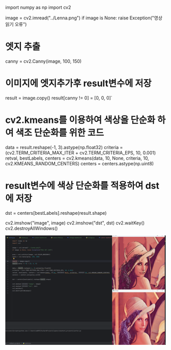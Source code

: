 import numpy as np
import cv2

image = cv2.imread("../Lenna.png")
if image is None: raise Exception("영상 읽기 오류")

# 엣지 추출

canny = cv2.Canny(image, 100, 150)

# 이미지에 엣지추가후 result변수에 저장

result = image.copy()
result[canny != 0] = [0, 0, 0]`

# cv2.kmeans를 이용하여 색상을 단순화 하여 색조 단순화를 위한 코드

data = result.reshape(-1, 3).astype(np.float32)
criteria = (cv2.TERM_CRITERIA_MAX_ITER + cv2.TERM_CRITERIA_EPS, 10, 0.001)
retval, bestLabels, centers = cv2.kmeans(data, 10, None, criteria, 10, cv2.KMEANS_RANDOM_CENTERS)
centers = centers.astype(np.uint8)

# result변수에 색상 단순화를 적용하여 dst에 저장

dst = centers[bestLabels].reshape(result.shape)

cv2.imshow("image", image)
cv2.imshow("dst", dst)
cv2.waitKey()
cv2.destroyAllWindows()

![carton.png](carton.png)